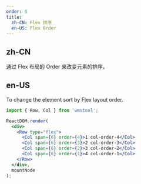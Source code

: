 ```yaml
---
order: 6
title: 
  zh-CN: Flex 排序
  en-US: Flex Order
---
```


## zh-CN

通过 Flex 布局的 Order 来改变元素的排序。

## en-US

To change the element sort by Flex layout order.

````jsx
import { Row, Col } from 'wmstool';

ReactDOM.render(
  <div>
    <Row type="flex">
      <Col span={6} order={4}>1 col-order-4</Col>
      <Col span={6} order={3}>2 col-order-3</Col>
      <Col span={6} order={2}>3 col-order-2</Col>
      <Col span={6} order={1}>4 col-order-1</Col>
    </Row>
  </div>,
  mountNode
);
````
